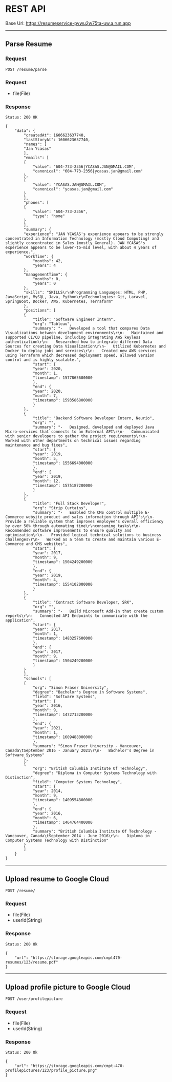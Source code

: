 # REST API

Base Url: https://resumeservice-pvwu2w75ta-uw.a.run.app

---
## Parse Resume

### Request

`POST /resume/parse`

### Request
- file(File)

### Response

    Status: 200 OK

    {
        "data": {
            "createdAt": 1606623637740,
            "lastStoryAt": 1606623637740,
            "names": [
            "Jan Ycasas"
            ],
            "emails": [
            {
                "value": "604-773-2356|YCASAS.JAN@GMAIL.COM",
                "canonical": "604-773-2356|ycasas.jan@gmail.com"
            },
            {
                "value": "YCASAS.JAN@GMAIL.COM",
                "canonical": "ycasas.jan@gmail.com"
            }
            ],
            "phones": [
            {
                "value": "604-773-2356",
                "type": "home"
            }
            ],
            "summary": {
            "experience": "JAN YCASAS's experience appears to be strongly concentrated in Information Technology (mostly Cloud Computing) and slightly concentrated in Sales (mostly General). JAN YCASAS's experience appears to be lower-to-mid level, with about 4 years of experience.",
            "workTime": {
                "months": 42,
                "years": 4
            },
            "managementTime": {
                "months": 0,
                "years": 0
            },
            "skills": "SKILLS\r\nProgramming Languages: HTML, PHP, JavaScript, MySQL, Java, Python\r\nTechnologies: Git, Laravel, SpringBoot, Docker, AWS, Kubernetes, Terraform"
            },
            "positions": [
            {
                "title": "Software Engineer Intern",
                "org": "Tableau",
                "summary": "-   Developed a tool that compares Data Visualizations between development environments\r\n-   Maintained and supported CI/CD pipeline, including integrating AWS keyless authentication\r\n-   Researched how to integrate different Data Sources for creating Data Visualization\r\n-   Utilized Kubernetes and Docker to deploy jobs and services\r\n-   Created new AWS services using Terraform which decreased deployment speed, allowed version control and is highly scalable.",
                "start": {
                "year": 2020,
                "month": 1,
                "timestamp": 1577865600000
                },
                "end": {
                "year": 2020,
                "month": 7,
                "timestamp": 1593586800000
                }
            },
            {
                "title": "Backend Software Developer Intern, Neurio",
                "org": "",
                "summary": "-   Designed, developed and deployed Java Micro-services that connects to an External API\r\n-   Communicated with senior developers to gather the project requirements\r\n-   Worked with other departments on technical issues regarding maintenance and bug fixes",
                "start": {
                "year": 2019,
                "month": 5,
                "timestamp": 1556694000000
                },
                "end": {
                "year": 2019,
                "month": 12,
                "timestamp": 1575187200000
                }
            },
            {
                "title": "Full Stack Developer",
                "org": "Strip Curtains",
                "summary": "-   Enabled the CMS control multiple E-Commerce website product and sales information through API's\r\n-   Provide a reliable system that improves employee's overall efficiency by over 50% through automating time\r\nconsuming tasks\r\n-   Recommended software improvements to ensure quality and optimization\r\n-   Provided logical technical solutions to business challenges\r\n-   Worked as a team to create and maintain various E-Commerce and CMS websites",
                "start": {
                "year": 2017,
                "month": 9,
                "timestamp": 1504249200000
                },
                "end": {
                "year": 2019,
                "month": 4,
                "timestamp": 1554102000000
                }
            },
            {
                "title": "Contract Software Developer, SRK",
                "org": "",
                "summary": "-   Build Microsoft Add-In that create custom reports\r\n-   Connected API Endpoints to communicate with the application",
                "start": {
                "year": 2017,
                "month": 1,
                "timestamp": 1483257600000
                },
                "end": {
                "year": 2017,
                "month": 9,
                "timestamp": 1504249200000
                }
            }
            ],
            "schools": [
            {
                "org": "Simon Fraser University",
                "degree": "Bachelor's Degree in Software Systems",
                "field": "Software Systems",
                "start": {
                "year": 2016,
                "month": 9,
                "timestamp": 1472713200000
                },
                "end": {
                "year": 2021,
                "month": 1,
                "timestamp": 1609488000000
                },
                "summary": "Simon Fraser University - Vancouver, Canada\tSeptember 2016 - January 2021\r\n-   Bachelor's Degree in Software Systems"
            },
            {
                "org": "British Columbia Institute Of Technology",
                "degree": "Diploma in Computer Systems Technology with Distinction",
                "field": "Computer Systems Technology",
                "start": {
                "year": 2014,
                "month": 9,
                "timestamp": 1409554800000
                },
                "end": {
                "year": 2016,
                "month": 6,
                "timestamp": 1464764400000
                },
                "summary": "British Columbia Institute Of Technology - Vancouver, Canada\tSeptember 2014 - June 2016\r\n-   Diploma in Computer Systems Technology with Distinction"
            }
            ]
        }
    }

---
## Upload resume to Google Cloud

`POST /resume/`

### Request

- file(File)
- userId(String)

### Response

    Status: 200 Ok

    {
        "url": "https://storage.googleapis.com/cmpt470-resumes/123/resume.pdf"
    }

---
## Upload profile picture to Google Cloud

`POST /user/profilepicture`

### Request

- file(File)
- userId(String)

### Response

    Status: 200 Ok

    {
        "url": "https://storage.googleapis.com/cmpt-470-profilepictures/123/profile_picture.png"
    }
